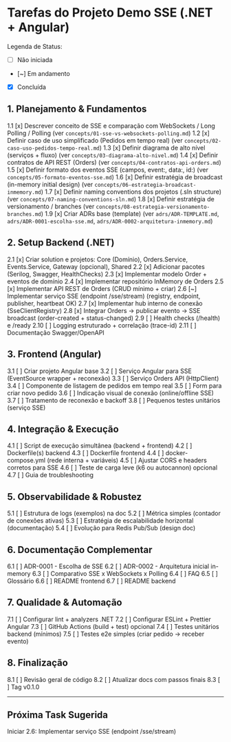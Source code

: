 # Tarefas do Projeto Demo SSE (.NET + Angular)

Legenda de Status:
- [ ] Não iniciada
- [~] Em andamento
- [x] Concluída

## 1. Planejamento & Fundamentos
1.1 [x] Descrever conceito de SSE e comparação com WebSockets / Long Polling / Polling (ver `concepts/01-sse-vs-websockets-polling.md`)
1.2 [x] Definir caso de uso simplificado (Pedidos em tempo real) (ver `concepts/02-caso-uso-pedidos-tempo-real.md`)
1.3 [x] Definir diagrama de alto nível (serviços + fluxo) (ver `concepts/03-diagrama-alto-nivel.md`)
1.4 [x] Definir contratos de API REST (Orders) (ver `concepts/04-contratos-api-orders.md`)
1.5 [x] Definir formato dos eventos SSE (campos, event:, data:, id:) (ver `concepts/05-formato-eventos-sse.md`)
1.6 [x] Definir estratégia de broadcast (in-memory initial design) (ver `concepts/06-estrategia-broadcast-inmemory.md`)
1.7 [x] Definir naming conventions dos projetos (.sln structure) (ver `concepts/07-naming-conventions-sln.md`)
1.8 [x] Definir estratégia de versionamento / branches (ver `concepts/08-estrategia-versionamento-branches.md`)
1.9 [x] Criar ADRs base (template) (ver `adrs/ADR-TEMPLATE.md`, `adrs/ADR-0001-escolha-sse.md`, `adrs/ADR-0002-arquitetura-inmemory.md`)

## 2. Setup Backend (.NET)
2.1 [x] Criar solution e projetos: Core (Domínio), Orders.Service, Events.Service, Gateway (opcional), Shared
2.2 [x] Adicionar pacotes (Serilog, Swagger, HealthChecks)
2.3 [x] Implementar modelo Order + eventos de domínio
2.4 [x] Implementar repositório InMemory de Orders
2.5 [x] Implementar API REST de Orders (CRUD mínimo + criar)
2.6 [~] Implementar serviço SSE (endpoint /sse/stream) (registry, endpoint, publisher, heartbeat OK)
2.7 [x] Implementar hub interno de conexão (SseClientRegistry)
2.8 [x] Integrar Orders -> publicar evento -> SSE broadcast (order-created + status-changed)
2.9 [ ] Health checks (/health) e /ready
2.10 [ ] Logging estruturado + correlação (trace-id)
2.11 [ ] Documentação Swagger/OpenAPI

## 3. Frontend (Angular)
3.1 [ ] Criar projeto Angular base
3.2 [ ] Serviço Angular para SSE (EventSource wrapper + reconexão)
3.3 [ ] Serviço Orders API (HttpClient)
3.4 [ ] Componente de listagem de pedidos em tempo real
3.5 [ ] Form para criar novo pedido
3.6 [ ] Indicação visual de conexão (online/offline SSE)
3.7 [ ] Tratamento de reconexão e backoff
3.8 [ ] Pequenos testes unitários (serviço SSE)

## 4. Integração & Execução
4.1 [ ] Script de execução simultânea (backend + frontend)
4.2 [ ] Dockerfile(s) backend
4.3 [ ] Dockerfile frontend
4.4 [ ] docker-compose.yml (rede interna + variáveis)
4.5 [ ] Ajustar CORS e headers corretos para SSE
4.6 [ ] Teste de carga leve (k6 ou autocannon) opcional
4.7 [ ] Guia de troubleshooting

## 5. Observabilidade & Robustez
5.1 [ ] Estrutura de logs (exemplos) na doc
5.2 [ ] Métrica simples (contador de conexões ativas)
5.3 [ ] Estratégia de escalabilidade horizontal (documentação)
5.4 [ ] Evolução para Redis Pub/Sub (design doc)

## 6. Documentação Complementar
6.1 [ ] ADR-0001 - Escolha de SSE
6.2 [ ] ADR-0002 - Arquitetura inicial in-memory
6.3 [ ] Comparativo SSE x WebSockets x Polling
6.4 [ ] FAQ
6.5 [ ] Glossário
6.6 [ ] README frontend
6.7 [ ] README backend

## 7. Qualidade & Automação
7.1 [ ] Configurar lint + analyzers .NET
7.2 [ ] Configurar ESLint + Prettier Angular
7.3 [ ] GitHub Actions (build + test) opcional
7.4 [ ] Testes unitários backend (mínimos)
7.5 [ ] Testes e2e simples (criar pedido -> receber evento)

## 8. Finalização
8.1 [ ] Revisão geral de código
8.2 [ ] Atualizar docs com passos finais
8.3 [ ] Tag v0.1.0

---

## Próxima Task Sugerida
Iniciar 2.6: Implementar serviço SSE (endpoint /sse/stream)
